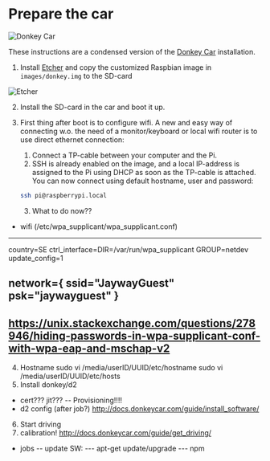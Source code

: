 # Prepare the car

![Donkey Car](http://www.donkeycar.com/uploads/7/8/1/7/7817903/donkey-car-graphic_orig.jpg)

These instructions are a condensed version of the [Donkey Car](http://docs.donkeycar.com/) installation.

1. Install [Etcher](https://etcher.io/) and copy the customized Raspbian image in `images/donkey.img` to the SD-card

![Etcher](https://etcher.io/static/screenshot.gif)

2. Install the SD-card in the car and boot it up.

3. First thing after boot is to configure wifi. A new and easy way of connecting w.o. the need of a monitor/keyboard or local wifi router is to use direct ethernet connection:

   1. Connect a TP-cable between your computer and the Pi.
   2. SSH is already enabled on the image, and a local IP-address is assigned to the Pi using DHCP as soon as the TP-cable is attached. You can now connect using default hostname, user and password:

   ```bash
   ssh pi@raspberrypi.local
   ```
   3. What to do now??

- wifi (/etc/wpa_supplicant/wpa_supplicant.conf)
----
country=SE
ctrl_interface=DIR=/var/run/wpa_supplicant GROUP=netdev
update_config=1

network={
    ssid="JaywayGuest"
    psk="jaywayguest"
}
-----
https://unix.stackexchange.com/questions/278946/hiding-passwords-in-wpa-supplicant-conf-with-wpa-eap-and-mschap-v2
------
4. Hostname
sudo vi /media/userID/UUID/etc/hostname
sudo vi /media/userID/UUID/etc/hosts
5. Install donkey/d2
- cert??? jit??? -- Provisioning!!!!
- d2 config (after job?)
http://docs.donkeycar.com/guide/install_software/


6. Start driving
7. calibration!
http://docs.donkeycar.com/guide/get_driving/


- jobs
-- update SW:
--- apt-get update/upgrade
--- npm 